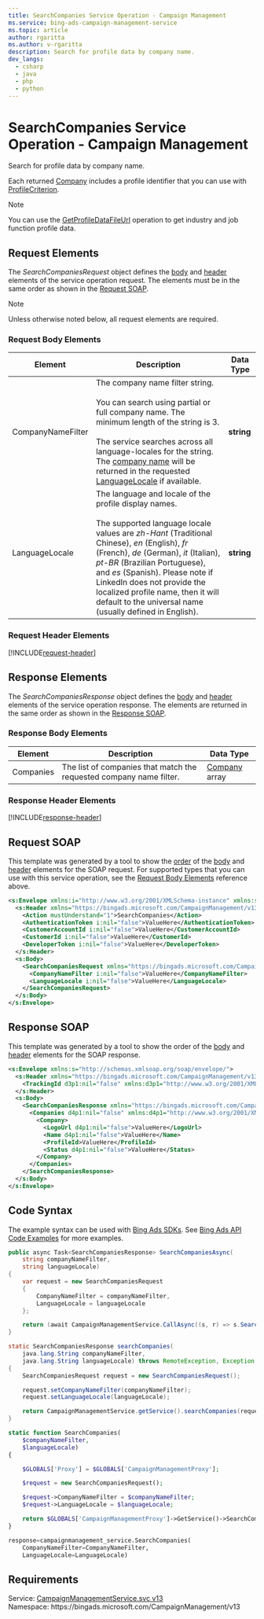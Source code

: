 ```yaml
---
title: SearchCompanies Service Operation - Campaign Management
ms.service: bing-ads-campaign-management-service
ms.topic: article
author: rgaritta
ms.author: v-rgaritta
description: Search for profile data by company name.
dev_langs: 
  - csharp
  - java
  - php
  - python
---
```

# SearchCompanies Service Operation - Campaign Management
Search for profile data by company name.  

Each returned [Company](company.md) includes a profile identifier that you can use with [ProfileCriterion](profilecriterion.md#profileid). 

> [!NOTE]
> You can use the [GetProfileDataFileUrl](getprofiledatafileurl.md) operation to get industry and job function profile data. 

## <a name="request"></a>Request Elements
The *SearchCompaniesRequest* object defines the [body](#request-body) and [header](#request-header) elements of the service operation request. The elements must be in the same order as shown in the [Request SOAP](#request-soap). 

> [!NOTE]
> Unless otherwise noted below, all request elements are required.

### <a name="request-body"></a>Request Body Elements

|Element|Description|Data Type|
|-----------|---------------|-------------|
|<a name="companynamefilter"></a>CompanyNameFilter|The company name filter string.<br/><br/>You can search using partial or full company name. The minimum length of the string is 3.<br/><br/>The service searches across all language-locales for the string. The [company name](company.md#name) will be returned in the requested [LanguageLocale](#languagelocale) if available.|**string**|
|<a name="languagelocale"></a>LanguageLocale|The language and locale of the profile display names.<br/><br/>The supported language locale values are *zh-Hant* (Traditional Chinese), *en* (English), *fr* (French), *de* (German), *it* (Italian), *pt-BR* (Brazilian Portuguese), and *es* (Spanish). Please note if LinkedIn does not provide the localized profile name, then it will default to the universal name (usually defined in English).|**string**|

### <a name="request-header"></a>Request Header Elements
[!INCLUDE[request-header](./includes/request-header.md)]

## <a name="response"></a>Response Elements
The *SearchCompaniesResponse* object defines the [body](#response-body) and [header](#response-header) elements of the service operation response. The elements are returned in the same order as shown in the [Response SOAP](#response-soap).

### <a name="response-body"></a>Response Body Elements

|Element|Description|Data Type|
|-----------|---------------|-------------|
|<a name="companies"></a>Companies|The list of companies that match the requested company name filter.|[Company](company.md) array|

### <a name="response-header"></a>Response Header Elements
[!INCLUDE[response-header](./includes/response-header.md)]

## <a name="request-soap"></a>Request SOAP
This template was generated by a tool to show the [order](../guides/services-protocol.md#element-order) of the [body](#request-body) and [header](#request-header) elements for the SOAP request. For supported types that you can use with this service operation, see the [Request Body Elements](#request-body) reference above.

```xml
<s:Envelope xmlns:i="http://www.w3.org/2001/XMLSchema-instance" xmlns:s="http://schemas.xmlsoap.org/soap/envelope/">
  <s:Header xmlns="https://bingads.microsoft.com/CampaignManagement/v13">
    <Action mustUnderstand="1">SearchCompanies</Action>
    <AuthenticationToken i:nil="false">ValueHere</AuthenticationToken>
    <CustomerAccountId i:nil="false">ValueHere</CustomerAccountId>
    <CustomerId i:nil="false">ValueHere</CustomerId>
    <DeveloperToken i:nil="false">ValueHere</DeveloperToken>
  </s:Header>
  <s:Body>
    <SearchCompaniesRequest xmlns="https://bingads.microsoft.com/CampaignManagement/v13">
      <CompanyNameFilter i:nil="false">ValueHere</CompanyNameFilter>
      <LanguageLocale i:nil="false">ValueHere</LanguageLocale>
    </SearchCompaniesRequest>
  </s:Body>
</s:Envelope>
```

## <a name="response-soap"></a>Response SOAP
This template was generated by a tool to show the order of the [body](#response-body) and [header](#response-header) elements for the SOAP response.

```xml
<s:Envelope xmlns:s="http://schemas.xmlsoap.org/soap/envelope/">
  <s:Header xmlns="https://bingads.microsoft.com/CampaignManagement/v13">
    <TrackingId d3p1:nil="false" xmlns:d3p1="http://www.w3.org/2001/XMLSchema-instance">ValueHere</TrackingId>
  </s:Header>
  <s:Body>
    <SearchCompaniesResponse xmlns="https://bingads.microsoft.com/CampaignManagement/v13">
      <Companies d4p1:nil="false" xmlns:d4p1="http://www.w3.org/2001/XMLSchema-instance">
        <Company>
          <LogoUrl d4p1:nil="false">ValueHere</LogoUrl>
          <Name d4p1:nil="false">ValueHere</Name>
          <ProfileId>ValueHere</ProfileId>
          <Status d4p1:nil="false">ValueHere</Status>
        </Company>
      </Companies>
    </SearchCompaniesResponse>
  </s:Body>
</s:Envelope>
```

## <a name="example"></a>Code Syntax
The example syntax can be used with [Bing Ads SDKs](../guides/client-libraries.md). See [Bing Ads API Code Examples](../guides/code-examples.md) for more examples.
```csharp
public async Task<SearchCompaniesResponse> SearchCompaniesAsync(
	string companyNameFilter,
	string languageLocale)
{
	var request = new SearchCompaniesRequest
	{
		CompanyNameFilter = companyNameFilter,
		LanguageLocale = languageLocale
	};

	return (await CampaignManagementService.CallAsync((s, r) => s.SearchCompaniesAsync(r), request));
}
```
```java
static SearchCompaniesResponse searchCompanies(
	java.lang.String companyNameFilter,
	java.lang.String languageLocale) throws RemoteException, Exception
{
	SearchCompaniesRequest request = new SearchCompaniesRequest();

	request.setCompanyNameFilter(companyNameFilter);
	request.setLanguageLocale(languageLocale);

	return CampaignManagementService.getService().searchCompanies(request);
}
```
```php
static function SearchCompanies(
	$companyNameFilter,
	$languageLocale)
{

	$GLOBALS['Proxy'] = $GLOBALS['CampaignManagementProxy'];

	$request = new SearchCompaniesRequest();

	$request->CompanyNameFilter = $companyNameFilter;
	$request->LanguageLocale = $languageLocale;

	return $GLOBALS['CampaignManagementProxy']->GetService()->SearchCompanies($request);
}
```
```python
response=campaignmanagement_service.SearchCompanies(
	CompanyNameFilter=CompanyNameFilter,
	LanguageLocale=LanguageLocale)
```

## Requirements
Service: [CampaignManagementService.svc v13](https://campaign.api.bingads.microsoft.com/Api/Advertiser/CampaignManagement/v13/CampaignManagementService.svc)  
Namespace: https\://bingads.microsoft.com/CampaignManagement/v13  


